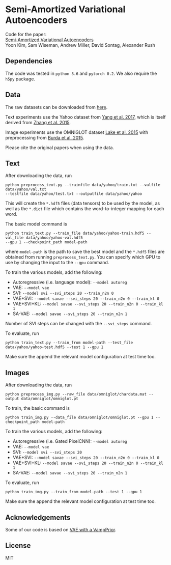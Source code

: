 # Semi-Amortized Variational Autoencoders
Code for the paper:  
[Semi-Amortized Variational Autoencoders](https://arxiv.org/pdf/1802.02550.pdf)  
Yoon Kim, Sam Wiseman, Andrew Miller, David Sontag, Alexander Rush

## Dependencies
The code was tested in `python 3.6` and `pytorch 0.2`. We also require the `h5py` package.

## Data
The raw datasets can be downloaded from [here](https://drive.google.com/file/d/1PecZKhrPkMZmvMyiOJfMS-FsHW3FE0rH/view?usp=sharing).

Text experiments use the Yahoo dataset from [Yang et al. 2017](https://arxiv.org/pdf/1702.08139.pdf), which is itself derived from [Zhang et al. 2015](https://arxiv.org/abs/1509.01626). 

Image experiments use the OMNIGLOT dataset [Lake et al. 2015](https://cims.nyu.edu/~brenden/LakeEtAl2015Science.pdf) with preprocessing from [Burda et al. 2015](https://arxiv.org/pdf/1509.00519.pdf).

Please cite the original papers when using the data.

## Text
After downloading the data, run
```
python preprocess_text.py --trainfile data/yahoo/train.txt --valfile data/yahoo/val.txt
--testfile data/yahoo/test.txt --outputfile data/yahoo/yahoo
```
This will create the `*.hdf5` files (data tensors) to be used by the model, as well as the `*.dict`
file which contains the word-to-integer mapping for each word.

The basic model command is
```
python train_text.py --train_file data/yahoo/yahoo-train.hdf5 --val_file data/yahoo/yahoo-val.hdf5
--gpu 1 --checkpoint_path model-path
```
where `model-path` is the path to save the best model and the `*.hdf5` files are obtained from running `preprocess_text.py`. You can specify which GPU to use by changing the input to the `--gpu` command.

To train the various models, add the following:  
- Autoregressive (i.e. language model): `--model autoreg`  
- VAE: `--model vae`  
- SVI: `--model svi --svi_steps 20 --train_n2n 0`  
- VAE+SVI: `--model savae --svi_steps 20 --train_n2n 0 --train_kl 0`  
- VAE+SVI+KL: `--model savae --svi_steps 20 --train_n2n 0 --train_kl 1`  
- SA-VAE: `--model savae --svi_steps 20 --train_n2n 1`  

Number of SVI steps can be changed with the `--svi_steps` command. 

To evaluate, run
```
python train_text.py --train_from model-path --test_file data/yahoo/yahoo-test.hdf5 --test 1 --gpu 1
```
Make sure the append the relevant model configuration at test time too.

## Images
After downloading the data, run
```
python preprocess_img.py --raw_file data/omniglot/chardata.mat --output data/omniglot/omniglot.pt
```

To train, the basic command is
```
python train_img.py --data_file data/omniglot/omniglot.pt --gpu 1 --checkpoint_path model-path
```

To train the various models, add the following:  
- Autoregressive (i.e. Gated PixelCNN): `--model autoreg`  
- VAE: `--model vae`  
- SVI: `--model svi --svi_steps 20`  
- VAE+SVI: `--model savae --svi_steps 20 --train_n2n 0 --train_kl 0`    
- VAE+SVI+KL: `--model savae --svi_steps 20 --train_n2n 0 --train_kl 1`  
- SA-VAE: `--model savae --svi_steps 20 --train_n2n 1`  

To evaluate, run
```
python train_img.py --train_from model-path --test 1 --gpu 1
```
Make sure the append the relevant model configuration at test time too.

## Acknowledgements
Some of our code is based on [VAE with a VampPrior](https://github.com/jmtomczak/vae_vampprior).

## License
MIT